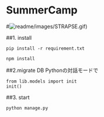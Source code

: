 # SummerCamp

#![readme](https://github.com/hiraleo/summer_camp)/images/STRAPSE.gif)

##1. install

```
pip install -r requirement.txt
```

```
npm install 
```
##2.migrate DB
Pythonの対話モードで

```
from lib.models import init
init()
```
##3. start
```
python manage.py
```